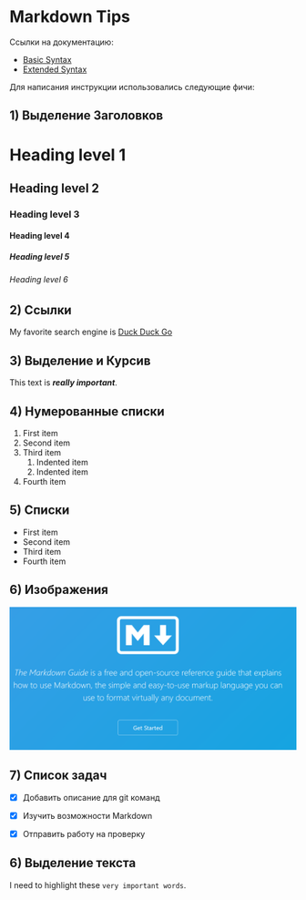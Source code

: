  
# Markdown Tips

Ccылки на документацию: 
- [Basic Syntax](https://www.markdownguide.org/basic-syntax/)
- [Extended Syntax](https://www.markdownguide.org/extended-syntax/)


Для написания инструкции использовались следующие фичи:

## 1) Выделение Заголовков

# Heading level 1 	
## Heading level 2 	
### Heading level 3 	
#### Heading level 4 
##### Heading level 5 
###### Heading level 6


## 2) Ссылки

My favorite search engine is [Duck Duck Go](https://duckduckgo.com)

 ## 3) Выделение и Курсив

This text is ***really important***.

## 4) Нумерованные списки

1. First item
2. Second item
3. Third item
    1. Indented item
    2. Indented item
4. Fourth item 

## 5) Списки

- First item
- Second item
- Third item
- Fourth item 


## 6) Изображения
![Пример](/pics/Markdown.png)

## 7) Список задач

- [x] Добавить описание для git команд
- [x] Изучить возможности Markdown
- [x] Отправить работу на проверку



## 6) Выделение текста
<!--- Please not this is not supported in GitHub 
(<mark>very important words</mark>) --->
I need to highlight these ``very important words``.



